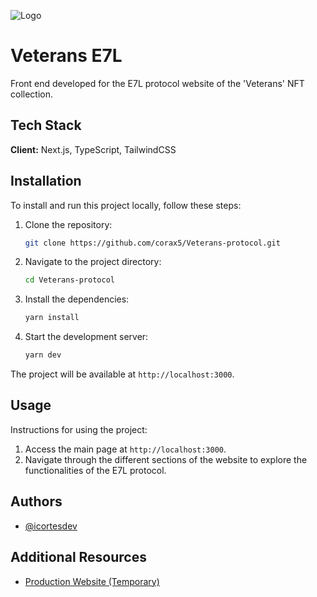 
![Logo](https://veterans-whitepaper.gitbook.io/~gitbook/image?url=https%3A%2F%2F140157559-files.gitbook.io%2F%7E%2Ffiles%2Fv0%2Fb%2Fgitbook-x-prod.appspot.com%2Fo%2Fspaces%252FoUADwQRG7Pw6CQiCxNCA%252Fuploads%252FRaHeaAgTGpzXxgYDyIge%252FWhitepaper.png%3Falt%3Dmedia%26token%3D2aad5db3-4c76-443b-b6ef-e7bf26edbcd5&width=768&dpr=1&quality=100&sign=d5bde878df44b0142b8302a0a0b7b60011eaf8aa94bc03800dd041351188e1b9)


# Veterans E7L

Front end developed for the E7L protocol website of the 'Veterans' NFT collection.

## Tech Stack

**Client:** Next.js, TypeScript, TailwindCSS

## Installation

To install and run this project locally, follow these steps:

1. Clone the repository:
    ```bash
    git clone https://github.com/corax5/Veterans-protocol.git
    ```

2. Navigate to the project directory:
    ```bash
    cd Veterans-protocol
    ```

3. Install the dependencies:
    ```bash
    yarn install
    ```

4. Start the development server:
    ```bash
    yarn dev
    ```

The project will be available at `http://localhost:3000`.

## Usage

Instructions for using the project:

1. Access the main page at `http://localhost:3000`.
2. Navigate through the different sections of the website to explore the functionalities of the E7L protocol.

## Authors

- [@icortesdev](https://github.com/icortesdev)

## Additional Resources

- [Production Website (Temporary)](https://veterans-nft.vercel.app)
